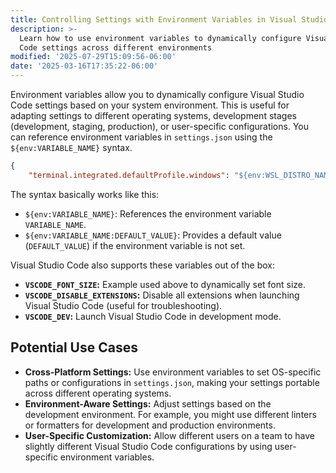 ```yaml
---
title: Controlling Settings with Environment Variables in Visual Studio Code
description: >-
  Learn how to use environment variables to dynamically configure Visual Studio
  Code settings across different environments
modified: '2025-07-29T15:09:56-06:00'
date: '2025-03-16T17:35:22-06:00'
---
```


Environment variables allow you to dynamically configure Visual Studio Code settings based on your system environment. This is useful for adapting settings to different operating systems, development stages (development, staging, production), or user-specific configurations. You can reference environment variables in `settings.json` using the `${env:VARIABLE_NAME}` syntax.

```json
{
	"terminal.integrated.defaultProfile.windows": "${env:WSL_DISTRO_NAME}", // Use WSL distro name as default terminal profile on Windows
```

The syntax basically works like this:

- `${env:VARIABLE_NAME}`: References the environment variable `VARIABLE_NAME`.
- `${env:VARIABLE_NAME:DEFAULT_VALUE}`: Provides a default value (`DEFAULT_VALUE`) if the environment variable is not set.

Visual Studio Code also supports these variables out of the box:

- **`VSCODE_FONT_SIZE`:** Example used above to dynamically set font size.
- **`VSCODE_DISABLE_EXTENSIONS`:** Disable all extensions when launching Visual Studio Code (useful for troubleshooting).
- **`VSCODE_DEV`:** Launch Visual Studio Code in development mode.

## Potential Use Cases

- **Cross-Platform Settings:** Use environment variables to set OS-specific paths or configurations in `settings.json`, making your settings portable across different operating systems.
- **Environment-Aware Settings:** Adjust settings based on the development environment. For example, you might use different linters or formatters for development and production environments.
- **User-Specific Customization:** Allow different users on a team to have slightly different Visual Studio Code configurations by using user-specific environment variables.
